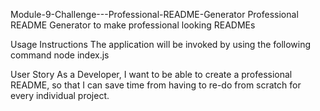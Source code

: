 Module-9-Challenge---Professional-README-Generator
Professional README Generator to make professional looking READMEs

Usage Instructions
The application will be invoked by using the following command
node index.js

User Story
As a Developer, I want to be able to create a professional README, so that I can save time from having to re-do from scratch for every individual project.
